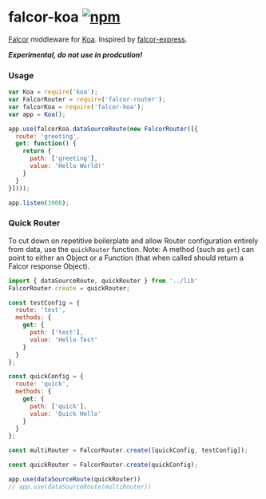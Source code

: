 falcor-koa [![npm](https://img.shields.io/npm/v/falcor-koa.svg?style=flat-square)]()
====================================================================================

[Falcor](https://netflix.github.io/falcor/) middleware for [Koa](https://github.com/koajs/koa/). Inspired by [falcor-express](https://github.com/Netflix/falcor-router/).

***Experimental, do not use in prodcution!***

### Usage

```javascript
var Koa = require('koa');
var FalcorRouter = require('falcor-router');
var falcorKoa = require('falcor-koa');
var app = Koa();

app.use(falcorKoa.dataSourceRoute(new FalcorRouter([{
  route: 'greeting',
  get: function() {
    return {
      path: ['greeting'],
      value: 'Hello World!'
    }
  }
}])));

app.listen(3000);
```

### Quick Router

To cut down on repetitive boilerplate and allow Router configuration entirely from data, use the `quickRouter` function. Note: A method (such as `get`) can point to either an Object or a Function (that when called should return a Falcor response Object).

```js
import { dataSourceRoute, quickRouter } from '../lib'
FalcorRouter.create = quickRouter;

const testConfig = {
  route: 'test',
  methods: {
    get: {
      path: ['test'],
      value: 'Hello Test'
    }
  }
};

const quickConfig = {
  route: 'quick',
  methods: {
    get: {
      path: ['quick'],
      value: 'Quick Hello'
    }
  }
};

const multiRouter = FalcorRouter.create([quickConfig, testConfig]);

const quickRouter = FalcorRouter.create(quickConfig);

app.use(dataSourceRoute(quickRouter))
// app.use(dataSourceRoute(multiRouter))
```
